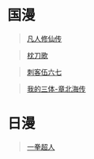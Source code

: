 # 国漫

> [凡人修仙传](https://www.libvio.com/detail/5514.html)

> [枕刀歌](https://www.libvio.com/play/7887-1-1.html)

> [刺客伍六七](https://www.libvio.com/detail/5567.html)

> [我的三体-章北海传]()

# 日漫

> [一拳超人](https://www.libvio.com/detail/100322.html)